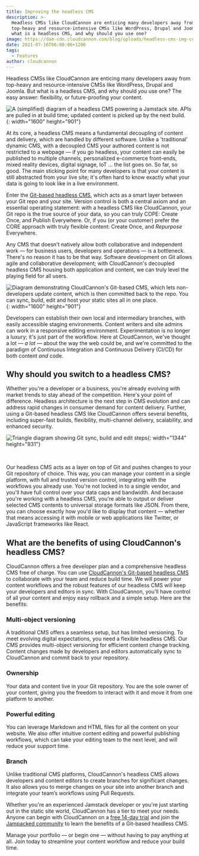 ```yaml
---
title: Improving the headless CMS
description: >-
  Headless CMSs like CloudCannon are enticing many developers away from
  top-heavy and resource-intensive CMSs like WordPress, Drupal and Joomla. But
  what is a headless CMS, and why should you use one?
image: https://dam-cdn.cloudcannon.com/blog/uploads/headless-cms-img-compressed.jpg
date: 2021-07-16T06:00:00+1200
tags:
  - Features
author: cloudcannon
---
```

Headless CMSs like CloudCannon are enticing many developers away from top-heavy and resource-intensive CMSs like WordPress, Drupal and Joomla. But what is a headless CMS, and why should *you* use one? The easy answer: flexibility, or future-proofing your content.

![A (simplified) diagram of a headless CMS powering a Jamstack site. APIs are pulled in at build time; updated content is picked up by the next build.](https://dam-cdn.cloudcannon.com/blog/uploads/headless-post-4-caption.svg){: width="1600" height="901"}

At its core, a headless CMS means a fundamental decoupling of content and delivery, which are handled by different software. Unlike a 'traditional' dynamic CMS, with a decoupled CMS your authored content is not restricted to a webpage — if you go headless, your content can easily be published to multiple channels, personalized e-commerce front-ends, mixed reality devices, digital signage, IoT … the list goes on. So far, so good. The main sticking point for many developers is that your content is still abstracted from your live site; it's often hard to know exactly what your data is going to look like in a live environment.

Enter the [Git-based headless CMS](https://cloudcannon.com/git-cms/), which acts as a smart layer between your Git repo and your site. Version control is both a central axiom and an essential operating statement: with a headless CMS like CloudCannon, your Git repo is the true source of your data, so you can truly COPE: Create Once, and Publish Everywhere. Or, if you (or your customer) prefer the CORE approach with truly flexible content: Create Once, and *Repurpose* Everywhere.

Any CMS that doesn't natively allow both collaborative and independent work — for business users, developers and operations — is a bottleneck. There's no reason it has to be that way. Software development on Git allows agile and collaborative development; with CloudCannon's decoupled headless CMS housing both application and content, we can truly level the playing field for all users.

![Diagram demonstrating CloudCannon's Git-based CMS, which lets non-developers update content, which is then committed back to the repo. You can sync, build, edit and host your static sites all in one place.](https://dam-cdn.cloudcannon.com/blog/uploads/headless-post-2-caption.svg){: width="1600" height="901"}

Developers can establish their own local and intermediary branches, with easily accessible staging environments. Content writers and site admins can work in a responsive editing environment. Experimentation is no longer a luxury; it's just part of the workflow. Here at CloudCannon, we've thought a lot —&nbsp;*a lot* — about the way the web could be, and we're committed to the paradigm of Continuous Integration and Continuous Delivery (CI/CD) for both content *and* code.

## **Why should you switch to a headless CMS?**

Whether you're a developer or a business, you're already evolving with market trends to stay ahead of the competition. Here's your point of difference. Headless architecture is the next step in CMS evolution and can address rapid changes in consumer demand for content delivery. Further, using a Git-based headless CMS like CloudCannon offers several benefits, including super-fast builds, flexibility, multi-channel delivery, scalability, and enhanced security.

![Triangle diagram showing Git sync, build and edit steps](https://dam-cdn.cloudcannon.com/blog/uploads/thesyncprocess.svg){: width="1344" height="931"}

&nbsp;

Our headless CMS acts as a layer on top of Git and pushes changes to your Git repository of choice. This way, you can manage your content in a single platform, with full and trusted version control, integrating with the workflows you already use. You're not locked in to a single vendor, and you'll have full control over your data caps and bandwidth. And because you're working with a headless CMS, you're able to output or deliver selected CMS contents to universal storage formats like JSON. From there, you can choose exactly how you'd like to display that content — whether that means accessing it with mobile or web applications like Twitter, or JavaScript frameworks like React.

## **What are the benefits of using CloudCannon's headless CMS?**

CloudCannon offers a free developer plan and a comprehensive headless CMS free of charge. You can use [CloudCannon's Git-based headless CMS](https://cloudcannon.com/git-cms/) to collaborate with your team and reduce build time. We will power your content workflows and the robust features of our headless CMS will keep your developers and editors in sync. With CloudCannon, you'll have control of all your content and enjoy easy rollback and a simple setup. Here are the benefits:

### **Multi-object versioning**

A traditional CMS offers a seamless setup, but has limited versioning. To meet evolving digital expectations, you need a flexible headless CMS. Our CMS provides multi-object versioning for efficient content change tracking. Content changes made by developers and editors automatically sync to CloudCannon and commit back to your repository.

### **Ownership**

Your data and content live in your Git repository. You are the sole owner of your content, giving you the freedom to interact with it and move it from one platform to another.

### **Powerful editing**

You can leverage Markdown and HTML files for all the content on your website. We also offer intuitive content editing and powerful publishing workflows, which can take your editing team to the next level, and will reduce your support time.

### **Branch**

Unlike traditional CMS platforms, CloudCannon's headless CMS allows developers and content editors to create branches for significant changes. It also allows you to merge changes on your site into another branch and integrate your team’s workflows using Pull Requests.

Whether you're an experienced Jamstack developer or you're just starting out in the static site world, CloudCannon has a tier to meet your needs. Anyone can begin with CloudCannon on a [free 14-day trial](https://app.cloudcannon.com/register?trial=cc_standard)&nbsp;and join the [Jampacked community](https://cloudcannon.com/community/) to learn the benefits of a Git-based headless CMS.

Manage your portfolio — or begin one — without having to pay anything at all. Join today to streamline your content workflow and reduce your build time.